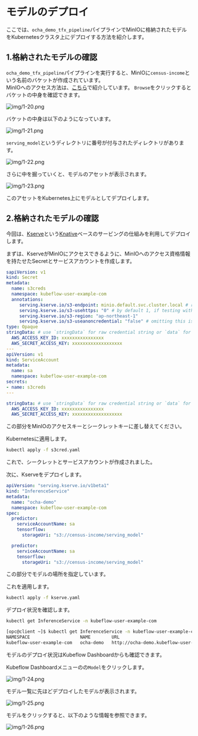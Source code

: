 # モデルのデプロイ

ここでは、`ocha_demo_tfx_pipeline`パイプラインでMinIOに格納されたモデルをKubernetesクラスタ上にデプロイする方法を紹介します。  

## 1.格納されたモデルの確認

`ocha_demo_tfx_pipeline`パイプラインを実行すると、MinIOに`census-income`という名前のバケットが作成されています。  
MinIOへのアクセス方法は、[こちら](../README.md#2-2-minio-operatorおよびminioのインストール)で紹介しています。
`Browse`をクリックするとバケットの中身を確認できます。  

![img/1-20.png](../img/1-20.png)

バケットの中身は以下のようになっています。  

![img/1-21.png](../img/1-21.png)

`serving_model`というディレクトリに番号が付与されたディレクトリがあります。  

![img/1-22.png](../img/1-22.png)

さらに中を掘っていくと、モデルのアセットが表示されます。  

![img/1-23.png](../img/1-23.png)

このアセットをKubernetes上にモデルとしてデプロイします。  

## 2.格納されたモデルの確認

今回は、[Kserve](https://github.com/kserve/website/)という[Knative](https://github.com/knative/docs)ベースのサービングの仕組みを利用してデプロイします。  

まずは、KserveがMinIOにアクセスできるように、MinIOへのアクセス資格情報を持たせたSecretとサービスアカウントを作成します。  

```yaml
sapiVersion: v1
kind: Secret
metadata:
  name: s3creds
  namespace: kubeflow-user-example-com
  annotations:
     serving.kserve.io/s3-endpoint: minio.default.svc.cluster.local # replace with your s3 endpoint e.g minio-service.kubeflow:9000
     serving.kserve.io/s3-usehttps: "0" # by default 1, if testing with minio you can set to 0
     serving.kserve.io/s3-region: "ap-northeast-1"
     serving.kserve.io/s3-useanoncredential: "false" # omitting this is the same as false, if true will ignore provided credential and use anonymous credentials
type: Opaque
stringData: # use `stringData` for raw credential string or `data` for base64 encoded string
  AWS_ACCESS_KEY_ID: xxxxxxxxxxxxxxxx
  AWS_SECRET_ACCESS_KEY: xxxxxxxxxxxxxxxxxxx
---
apiVersion: v1
kind: ServiceAccount
metadata:
  name: sa
  namespace: kubeflow-user-example-com
secrets:
- name: s3creds
---
```

```yaml
stringData: # use `stringData` for raw credential string or `data` for base64 encoded string
  AWS_ACCESS_KEY_ID: xxxxxxxxxxxxxxxx
  AWS_SECRET_ACCESS_KEY: xxxxxxxxxxxxxxxxxxx
```

この部分をMinIOのアクセスキーとシークレットキーに差し替えてください。  

Kubernetesに適用します。  

```sh
kubectl apply -f s3cred.yaml
```

これで、シークレットとサービスアカウントが作成されました。  

次に、Kserveをデプロイします。  

```yaml
apiVersion: "serving.kserve.io/v1beta1"
kind: "InferenceService"
metadata:
  name: "ocha-demo"
  namespace: kubeflow-user-example-com
spec:
  predictor:
    serviceAccountName: sa
    tensorflow:
      storageUri: "s3://census-income/serving_model"
```

```yaml
  predictor:
    serviceAccountName: sa
    tensorflow:
      storageUri: "s3://census-income/serving_model"
```

この部分でモデルの場所を指定しています。  

これを適用します。  

```sh
kubectl apply -f kserve.yaml
```

デプロイ状況を確認します。  

```sh
kubectl get InferenceService -n kubeflow-user-example-com
```

```sh
[opc@client ~]$ kubectl get InferenceService -n kubeflow-user-example-com
NAMESPACE                   NAME        URL                                                      READY   PREV   LATEST   PREVROLLEDOUTREVISION   LATESTREADYREVISION                 AGE
kubeflow-user-example-com   ocha-demo   http://ocha-demo.kubeflow-user-example-com.example.com   True           100                              ocha-demo-predictor-default-00001   6s
```

モデルのデプロイ状況はKubeflow Dashboardからも確認できます。  

Kubeflow Dashboardメニューのの`Model`をクリックします。  

![img/1-24.png](../img/1-24.png)

モデル一覧に先ほどデプロイしたモデルが表示されます。  

![img/1-25.png](../img/1-25.png)

モデルをクリックすると、以下のような情報を参照できます。  

![img/1-26.png](../img/1-26.png)
